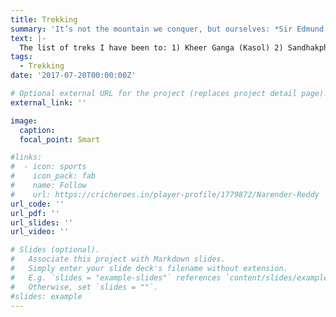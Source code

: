```yaml
---
title: Trekking
summary: 'It’s not the mountain we conquer, but ourselves: *Sir Edmund Hillary*' 
text: |-
  The list of treks I have been to: 1) Kheer Ganga (Kasol) 2) Sandhakphu (West Bengal) 3) KedarKanta (Uttarakhand)
tags:
  - Trekking
date: '2017-07-20T00:00:00Z'

# Optional external URL for the project (replaces project detail page).
external_link: ''

image:
  caption: 
  focal_point: Smart

#links:
#  - icon: sports
#    icon_pack: fab
#    name: Follow
#    url: https://cricheroes.in/player-profile/1779872/Narender-Reddy
url_code: ''
url_pdf: ''
url_slides: ''
url_video: ''

# Slides (optional).
#   Associate this project with Markdown slides.
#   Simply enter your slide deck's filename without extension.
#   E.g. `slides = "example-slides"` references `content/slides/example-slides.md`.
#   Otherwise, set `slides = ""`.
#slides: example
---
```

